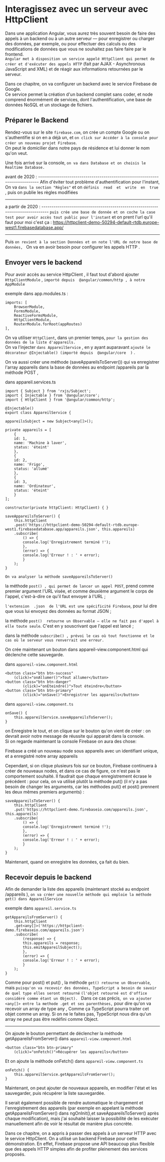 # Interagissez avec un serveur avec HttpClient

Dans une application Angular, 
vous aurez très souvent besoin de faire des appels à un backend ou à un autre serveur — 
pour enregistrer ou charger des données, par exemple, 
ou pour effectuer des calculs ou des modifications de données que vous ne souhaitez pas faire faire par le frontend.  
`Angular met à disposition un service appelé HttpClient qui permet de créer et d'exécuter des appels HTTP` 
(fait par AJAX - Asynchronous JavaScript and XML) 
et de réagir aux informations retournées par le serveur.

Dans ce chapitre, on va configurer un backend avec le service Firebase de Google.  
Ce service permet la création d'un backend complet sans coder, 
et node comprend énormément de services, dont l'authentification, 
une base de données NoSQL et un stockage de fichiers.

## Préparer le Backend

Rendez-vous sur le site `firebase.com`, on crée un compte Google ou on s'authentifie si on en a déjà un, 
et `on click sur Accéder à la console pour créer un nouveau projet Firebase`.  
On peut le domicilier dans notre pays de résidence et lui donner le nom qu'on veut.


Une fois arrivé sur la console, `on va dans Database et on choisis le Realtime Database.`

avant de 2020 : ------------------------------------------------------------------------------
Afin d'éviter tout problème d'authentification pour l'instant, 
On va `dans la section "Règles"` et on `définis  read  et  write  en  true` , 
puis on publie les règles modifiées 

------------------------------------------------------------------------------------------------

a partir de 2020 : ---------------------------------------------------------------------------------
`puis crée une base de donnée et on coche la case test pour avoir accès tout public pour l'instant`
et on prent l'url qu'il faut
pour moi c'est ça : https://httpclient-demo-50294-default-rtdb.europe-west1.firebasedatabase.app/

-----------------------------------------------------------------------------------------------------

Puis `on revient à la section Données et on note l'URL de notre base de données, `
On va en avoir besoin pour configurer les appels HTTP .


## Envoyer vers le backend

Pour avoir accès au service HttpClient , il faut tout d'abord ajouter `HttpClientModule` , 
`importé depuis  @angular/common/http , à notre  AppModule`  


exemple dans app.modules.ts :

    imports: [
        BrowserModule,
        FormsModule,
        ReactiveFormsModule,
        HttpClientModule,
        RouterModule.forRoot(appRoutes)
    ],


On va utiliser `HttpClient`, dans un premier temps, 
`pour la gestion des données de la liste d'appareils.`  
On va l'injecter `dans AppareilService` , 
en y ayant auparavant `ajouté le décorateur @Injectable() (importé depuis  @angular/core  )` .


On va aussi créer une méthode (saveAppareilsToServer()) qui va enregistrer l'array appareils dans la base de données au endpoint  /appareils par la méthode POST , 


dans appareil.services.ts

    import { Subject } from 'rxjs/Subject';
    import { Injectable } from '@angular/core';
    import { HttpClient } from '@angular/common/http';

    @Injectable()
    export class AppareilService {

    appareilsSubject = new Subject<any[]>();

    private appareils = [
        {
        id: 1,
        name: 'Machine à laver',
        status: 'éteint'
        },
        {
        id: 2,
        name: 'Frigo',
        status: 'allumé'
        },
        {
        id: 3,
        name: 'Ordinateur',
        status: 'éteint'
        }
    ];
    
    constructor(private httpClient: HttpClient) { }

    saveAppareilsToServer() {
        this.httpClient
        .post('https://httpclient-demo-50294-default-rtdb.europe-west1.firebasedatabase.app/appareils.json', this.appareils)
        .subscribe(
            () => {
            console.log('Enregistrement terminé !');
            },
            (error) => {
            console.log('Erreur ! : ' + error);
            }
        );
    }



`On va analyser la méthode saveAppareilsToServer()`

la méthode  `post() , qui permet de lancer un appel POST`, 
prend comme premier argument l'URL visée, et comme deuxième argument le corps de l'appel, c'est-à-dire ce qu'il faut envoyer à l'URL ;

`l'extension  .json  de l'URL est une spécificité Firebase`, pour lui dire que vous lui envoyez des données au format JSON ;

la méthode  `post()  retourne un Observable — elle ne fait pas d'appel à elle toute seule`.  C'est en y souscrivant que l'appel est lancé ;

dans la méthode  `subscribe() , prévoi le cas où tout fonctionne et le cas où le serveur vous renverrait une erreur.`



On crée maintenant un bouton dans appareil-view.component.html qui déclenche cette sauvegarde.

dans `appareil-view.component.html`

    <button class="btn btn-success"
        (click)="onAllumer()">Tout allumer</button>
    <button class="btn btn-danger"
            (click)="onEteindre()">Tout éteindre</button>
    <button class="btn btn-primary"
            (click)="onSave()">Enregistrer les appareils</button>


dans `appareil-view.component.ts`

    onSave() {
        this.appareilService.saveAppareilsToServer();
    }



on Enregistre le tout, et on clique sur le bouton qu'on vient de créer : 
on devrait avoir notre message de réussite qui apparait dans la console.  
Si on regarde maintenant la console Firebase on aura des chose:


Firebase a créé un nouveau node sous  appareils  avec un identifiant unique, et a enregistré notre array  appareils


Cependant, si on clique plusieurs fois sur ce bouton, Firebase continuera à créer de nouveaux nodes,
 et dans ce cas de figure, ce n'est pas le comportement souhaité. 
 Il faudrait que chaque enregistrement écrase le précédent : 
 pour cela, on va utilisé plutôt la méthode put() (il n'y a pas besoin de changer les arguments,
car les méthodes put() et post() prennent les deux mêmes premiers arguments) :

    saveAppareilsToServer() {
        this.httpClient
        .put('https://httpclient-demo.firebaseio.com/appareils.json', this.appareils)
        .subscribe(
            () => {
            console.log('Enregistrement terminé !');
            },
            (error) => {
            console.log('Erreur ! : ' + error);
            }
        );
    }

Maintenant, quand on enregistre les données, ça fait du bien.


## Recevoir depuis le backend

Afin de demander la liste des appareils (maintenant stocké au endpoint  /appareils ), 
`on va créer une nouvelle méthode qui emploie la méthode get() dans AppareilService`

exemple dans `appareil.service.ts`

    getAppareilsFromServer() {
        this.httpClient
        .get<any[]>('https://httpclient-demo.firebaseio.com/appareils.json')
        .subscribe(
            (response) => {
            this.appareils = response;
            this.emitAppareilSubject();
            },
            (error) => {
            console.log('Erreur ! : ' + error);
            }
        );
    }


Comme pour post() et put() , la méthode `get() retourne un Observable`, 
mais `puisqu'on va recevoir des données, TypeScript a besoin de savoir de quel type elles seront retourné` 
`(l'objet retourné est d'office considéré comme étant un Object). ` 
Dans ce cas précis,` on va ajouter <any[]> entre la methode .get et ses parenthèses,` 
pour dire qu'on va recevoir un array de type any , 
Comme ça TypeScript pourra traiter cet objet comme un array.
Si on ne le faites pas, TypeScript nous dira qu'un array ne peut pas être redéfini comme Object.

-------------------------------------------------------

On ajoute le bouton permettant de déclencher la méthode getAppareilsFromServer()
dans `appareil-view.component.html`

    <button class="btn btn-primary"
        (click)="onFetch()">Récupérer les appareils</button>

Et on ajoute la méthode onFetch() dans `appareil-view.component.ts`

    onFetch() {
        this.appareilService.getAppareilsFromServer();
    }

Maintenant, on peut ajouter de nouveaux appareils, en modifier l'état et les sauvegarder, 
puis récupérer la liste sauvegardée.


Il serait également possible de rendre automatique le chargement et l'enregistrement des appareils 
(par exemple en appelant la méthode  getAppareilsFromServer() dans ngOnInit(),et saveAppareilsToServer()  après chaque modification), 
mais j'ai souhaité laisser la possibilité de les exécuter manuellement afin de voir le résultat de manière plus concrète.

Dans ce chapitre, on a appris à passer des appels à un serveur HTTP avec le service HttpClient. 
On a utilisé un backend Firebase pour cette démonstration. 
En effet, Firebase propose une API beaucoup plus flexible que des appels HTTP simples afin de profiter pleinement des services proposés.